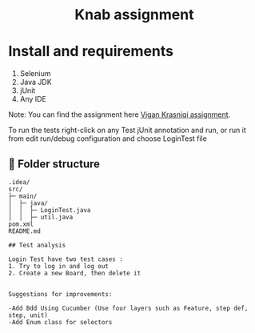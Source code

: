 <h1 align="center">Knab assignment</h1>

# Install and requirements

1. Selenium
2. Java JDK
3. jUnit
4. Any IDE

Note:
You can find the assignment here  [Vigan Krasniqi assignment](https://github.com/ViganKrasniqi/Trello-UI). 



To run the tests right-click on any Test jUnit annotation and run, or run it from edit run/debug configuration and choose LoginTest file


## 📁 Folder structure
```
.idea/
src/
├─ main/
│  ├─ java/
│  │  ├─ LoginTest.java
│  │  ├─ util.java
pom.xml
README.md

## Test analysis

Login Test have two test cases :
1. Try to log in and log out 
2. Create a new Board, then delete it


Suggestions for improvements:

-Add Bdd Using Cucumber (Use four layers such as Feature, step def, step, unit)
-Add Enum class for selectors

